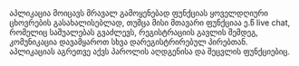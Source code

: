 აპლიკაცია მოიცავს მრავალ გამოყენებად ფუნქციას ყოველდღიური ცხოვრების გასახალისებლად, თუმცა მისი მთავარი ფუნქციაა ე.წ live chat, რომელიც საშუალებას გვაძლევს, რეგისტრაციის გავლის შემდეგ, კომუნიკაცია დავამყაროთ სხვა დარეგისტრირებულ პირებთან.
აპლიკაციას აგრეთვე აქვს პაროლის აღდგენისა და შეცვლის ფუნქციებიც.
